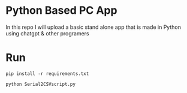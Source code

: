 # Python Based PC App
In this repo  I will upload a basic stand alone app that is made in Python using chatgpt &amp; other programers 

# Run

```
pip install -r requirements.txt

```

```
python Serial2CSVscript.py
```
